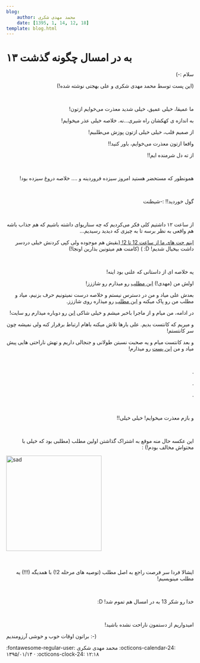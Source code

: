 ```yaml
---
blog:
    author: محمد مهدی شکری
    date: [1395, 1, 14, 12, 18]
template: blog.html
---
```

# ۱۳ به در امسال چگونه گذشت

<div class="cnt">
<p dir="rtl">سلام :-)</p>
<p dir="rtl">(این پست توسط محمد مهدی شکری و علی بهجتی نوشته شده!)</p>
<p><br/></p>
<p dir="rtl">ما عمیقا، خیلی عمیق، خیلی شدید معذرت می‌خوایم ازتون!</p>
<p dir="rtl">به اندازه ی کهکشان راه شیری…نه. خلاصه خیلی عذر میخوایم!</p>
<p dir="rtl">از صمیم قلب، خیلی خیلی ازتون پوزش می‌طلبیم!</p>
<p dir="rtl">واقعا ازتون معذرت می‌خوایم، باور کنید!!</p>
<p dir="rtl">از ته دل شرمنده ایم!!</p>
<p><br/></p>
<p dir="rtl">همونطور که مستحضر هستید امروز سیزده‌ فروردینه و …. خلاصه دروغ سیزده بود!</p>
<p dir="rtl"><br/></p>
<p dir="rtl">گول خوردید!! :-شیطنت</p>
<p dir="rtl"><br/></p>
<p dir="rtl">از ساعت ۱۲ داشتیم کلی فکر می‌کردیم که چه سناریو‌ای داشته باشیم که هم جذاب باشه هم واقعی به نظر برسه تا به چیزی که دیدید رسیدیم...</p>
<p dir="rtl"><a href="https://docs.google.com/document/d/1u0nDZ4r3o_M6V__bCWAfZ62nDD4RmxkKXTu9nGicS4w/edit?usp=sharing">اینم چت های ما از ساعت 12 تا 2! </a>(بقیش هم موجوده ولی کپی کردنش خیلی دردسر داشت بیخیال شدیم! D: ) (کامنت هم میتونین بذارین اونجا!)</p>
<p><br/></p>
<p dir="rtl">یه خلاصه ای از داستانی که علنی بود اینه!</p>
<p dir="rtl">اولش من (مهدی!) <a href="http://shaazzz.ir/1395/01/13/whattodountilm2" target="_blank">این مطلب</a> رو میذارم رو شاززز!</p>
<p dir="rtl">بعدش علی میاد و من در دسترس نیستم و خلاصه درست نمیتونیم حرف بزنیم، میاد و مطلب من رو پاک میکنه و <a href="http://shaazzz.ir/1395/01/13/road-to-m2">این مطلب</a> رو میذاره روی شاززز.</p>
<p dir="rtl">در ادامه، من میام و از ماجرا باخبر میشم و خیلی شاکی <a href="http://shaazzz.ir/1395/01/13/whattodountillm2">این</a> رو دوباره میذارم رو سایت!</p>
<p dir="rtl">و میریم که کانتست بدیم. علی بارها تلاش میکنه باهام ارتباط برقرار کنه ولی نمیشه چون سر کانتستم!</p>
<p dir="rtl">و بعد کانتست میام و یه صحبت نسبتن طولانی و جنجالی داریم و تهش ناراحتی هایی پیش میاد و من <a href="http://shaazzz.ir/1395/01/13/sad_smiley">این پست</a> رو میذارم!</p>
<p><br/></p>
<p dir="rtl">.</p>
<p dir="rtl">.</p>
<p dir="rtl">.</p>
<p><br/></p>
<p dir="rtl">و بازم معذرت میخوایم! خیلی خیلی!!</p>
<p><br/></p>
<p dir="rtl">این عکسه حال منه موقع به اشتراک گذاشتن اولین مطلب (مطلبی بود که خیلی با محتواش مخالف بودم!) :</p>
<p></p>
<div><a href="//bayanbox.ir/info/3947760636013275240/sticker" target="_blank"><img alt="sad" height="256" src="//bayanbox.ir/view/3947760636013275240/sticker.jpg" title="sticker" width="256"/></a></div>
<br/><br/><p dir="rtl">ایشالا فردا سر فرصت راجع به اصل مطلب (توصیه های مرحله 2!) با همدیگه (!!!) یه مطلب مینویسیم!</p>
<p><br/></p>
<p dir="rtl">خدا رو شکر 13 به در امسال هم تموم شد! D:</p>
<p><br/></p>
<p dir="rtl">امیدواریم از دستمون ناراحت نشده باشید!</p>
<p>براتون اوقات خوب و خوشی آرزومندیم :-)</p>
</div>

<div class="blog-info" markdown>
<span class="blog-author">
:fontawesome-regular-user: محمد مهدی شکری
</span>
<span class="blog-date">
:octicons-calendar-24: ۱۳۹۵/۰۱/۱۴ · :octicons-clock-24: ۱۲:۱۸
</span>
</div>

